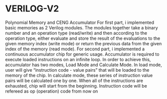 # VERILOG-V2
Polynomial Memory and CENG Accumulator
For first part, i implemented basic memories as 2 Verilog modules. The modules together take a
binary number and an operation type (read/write) and then according to the operation type, either evaluate and
store the result of the evaluations to the given memory index (write mode) or return the previous data from the
given index of the memory (read mode).
For second part, i implemented a continuous accumulator chip for generic usage. Accumulator is required to execute loaded instructions on an infinite loop. In order to achieve this, accumulator
has two modes, Load Mode and Calculate Mode. In load mode, user will give “instruction code - value pairs” that
will be loaded to the memory of the chip. In calculate mode, these series of instruction value pairs will be calculated
one by one. When all of the instructions are exhausted, chip will start from the beginning. Instruction code will
be refereed as op (operation) code from now on
